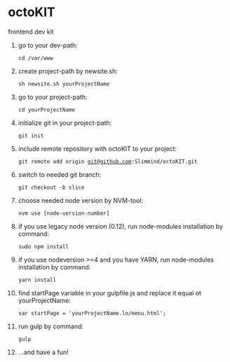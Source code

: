 # octoKIT

frontend dev kit

1. go to your dev-path:

    <code>cd /var/www</code>
  
2. create project-path by newsite.sh:

    <code>sh newsite.sh yourProjectName</code>

3. go to your project-path:

    <code>cd yourProjectName</code>

4. initialize git in your project-path:

    <code>git init</code>

5. include remote repository with octoKIT to your project:

    <code>git remote add origin git@github.com:Slimmind/octoKIT.git</code>

6. switch to needed git branch:

    <code>git checkout -b slice</code>

7. choose needed node version by NVM-tool:

    <code>nvm use [node-version-number]</code>

8. if you use legacy node version (0.12), run node-modules installation by command:

    <code>sudo npm install</code>
  
9. if you use nodeversion >=4 and you have YARN, run node-modules installation by command:

    <code>yarn install</code>

10. find startPage variable in your gulpfile.js and replace it equal ot yourProjectName:

    <code>var startPage = 'yourProjectName.lo/menu.html';</code>

11. run gulp by command:

    <code>gulp</code>
  
12. ...and have a fun!
